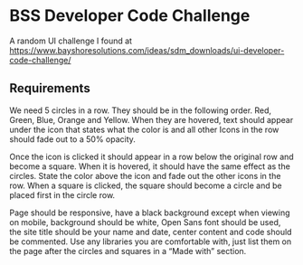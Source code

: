 # BSS Developer Code Challenge

A random UI challenge I found at https://www.bayshoresolutions.com/ideas/sdm_downloads/ui-developer-code-challenge/

## Requirements

We need 5 circles in a row. They should be in the following order. Red, Green, Blue, Orange and Yellow. When they are hovered, text should appear under the icon that states what the color is and all other Icons in the row should fade out to a 50% opacity.

Once the icon is clicked it should appear in a row below the original row and become a square. When it is hovered, it should have the same effect as the circles. State the color above the icon and fade out the other icons in the row. When a square is clicked, the square should become a circle and be placed first in the circle row.

Page should be responsive, have a black background except when viewing on mobile, background should be white, Open Sans font should be used, the site title should be your name and date, center content and code should be commented. Use any libraries you are comfortable with, just list them on the page after the circles and squares in a “Made with” section.
